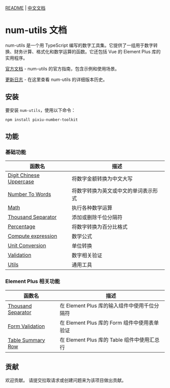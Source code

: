 [README](README.md) | [中文文档](README_zh-CN.md)

# num-utils 文档

num-utils 是一个用 TypeScript 编写的数字工具集。它提供了一组用于数字转换、财务计算、格式化和数学运算的函数。它还包括 Vue 的 Element Plus 库的实用程序。

[官方文档](https://www.muchappy.com/open_source/num-utils/) - num-utils 的官方指南，包含示例和使用场景。

[更新日志](https://www.muchappy.com/open_source/num-utils/changelog.html) - 在这里查看 num-utils 的详细版本历史。

## 安装

要安装 `num-utils`，使用以下命令：

```command
npm install pixiu-number-toolkit
```

## 功能

### 基础功能

| 函数名                                                                                                       | 描述                                 |
| ------------------------------------------------------------------------------------------------------------ | ------------------------------------ |
| [Digit Chinese Uppercase](https://www.muchappy.com/open_source/num-utils/guide/digit-chinese-uppercase.html) | 将数字金额转换为中文大写             |
| [Number To Words](https://www.muchappy.com/open_source/num-utils/guide/number-to-words.html)                 | 将数字转换为英文或中文的单词表示形式 |
| [Math](https://www.muchappy.com/open_source/num-utils/guide/math.html)                                       | 执行各种数学运算                     |
| [Thousand Separator](https://www.muchappy.com/open_source/num-utils/guide/thousand-separator.html)           | 添加或删除千位分隔符                 |
| [Percentage](https://www.muchappy.com/open_source/num-utils/guide/percentage.html)                           | 将数字转换为百分比格式               |
| [Compute expression](https://www.muchappy.com/open_source/num-utils/guide/compute-expression.html)           | 数学公式                             |
| [Unit Conversion](https://www.muchappy.com/open_source/num-utils/guide/unit-conversion.html)                 | 单位转换                             |
| [Validation](https://www.muchappy.com/open_source/num-utils/guide/validation.html)                           | 数字相关验证                         |
| [Utils](https://www.muchappy.com/open_source/num-utils/guide/utils.html)                                     | 通用工具                             |

### Element Plus 相关功能

| 函数名                                                                                                        | 描述                                         |
| ------------------------------------------------------------------------------------------------------------- | -------------------------------------------- |
| [Thousand Separator](https://www.muchappy.com/open_source/num-utils/guide/element-plus-formatter.html)        | 在 Element Plus 库的输入组件中使用千位分隔符 |
| [Form Validation](https://www.muchappy.com/open_source/num-utils/guide/element-plus-form-validation.html)     | 在 Element Plus 库的 Form 组件中使用表单验证 |
| [Table Summary Row](https://www.muchappy.com/open_source/num-utils/guide/element-plus-table-summary-row.html) | 在 Element Plus 库的 Table 组件中使用汇总行  |

## 贡献

欢迎贡献。 请提交拉取请求或创建问题来为该项目做出贡献。
